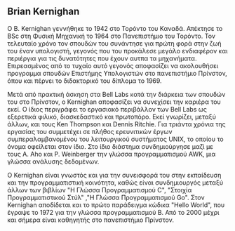 ## Brian Kernighan


Ο B. Kernighan γεννήθηκε το 1942 στο Τορόντο του Καναδά. Απέκτησε το BSc στη Φυσική Μηχανική το 1964 στο Πανεπιστήμιο του Τορόντο. Τον τελευταίο χρόνο τον σπουδών του συνάντησε για πρώτη φορά στην ζωή του έναν υπολογιστή, γεγονός που του προκάλεσε μεγάλο ενδιαφέρον και περιέργια για τις δυνατότητες που έχουν αυτπα τα μηχανήματα. Επιρεασμένος από το τυχαίο αυτό γεγονός αποφασίζει να ακολουθήσει προγραμμα σπουδών Επιστήμης Υπολογιστών στο πανεπιστήμιο Πρίνστον, όπου και πέρνει το διδακτορικό του δίπλομα το 1969. 



Μετά από πρακτική άσκηση στα Bell Labs κατά την διάρκεια των σπουδών του στο Πρίνστον, ο Kernighan αποφασίζει να συνεχίσει την καριέρα του εκεί. Ο ίδιος περιγράφει το εργασιακό περιβάλλον των Bell Labs ως εξερετικά φιλικό, διασκεδαστικό και πρωτοπόρο. Εκεί γνωρίζει, μεταξύ άλλων, και τους Ken Thompson και Dennis Ritchie. Για τριάντα χρόνια της εργασίας του συμμετέχει σε πλήθος ερευνιτικών έργων συμπεραλαμβανομένου του λειτουργικού συστήματος UNIX, το οποίου το όνομα οφείλεται στον ίδιο. Στο ίδιο διάστημα συνδημιούργησε μαζί με τους A. Aho και P. Weinberger την γλώσσα προγραμματισμού AWK, μια γλώσσα ανάλυσης δεδομένων.




Ο Kernighan είναι γνωστός και για την συνεισφορά του στην εκπαίδευση και την προγραμματιστική κοινότητα, καθώς είναι συνδημιουργός μεταξύ άλλων των βιβλίων  "Η Γλώσσα Προγραμματισμού C", "Στοιχία Προγραμματιστικού Στύλ" ,"Η Γλώσσα Προγραμματισμού Go". Στον Kernighan αποδίδεται και το πρώτο παράδειγμα κώδικα "Hello World", που έγραψε το 1972 για την γλώσσα προγραμματισμού B. Από το 2000 μέχρι και σήμερα είναι καθηγητής στο πανεπιστήμιο Πρίνστον.

